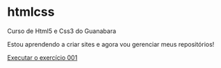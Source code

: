 # htmlcss
 Curso de Html5 e Css3 do Guanabara

Estou aprendendo a criar sites e agora vou gerenciar meus repositórios!

<a href="https://joaopedro-felisberto.github.io/htmlcss/exercicios/ex001/index.html" target="blank">Executar o exercício 001</a>